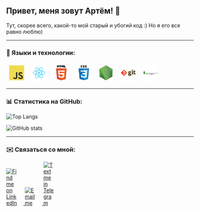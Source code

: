 ## Привет, меня зовут Артём! 👋
Тут, скорее всего, какой-то мой старый и убогий код :) Но я его все равно люблю)

[comment]: <> (- ❤️ Ищу работу разработчиком на React)
[comment]: <> (- 🤓 Мне важно видеть результат работы и понимать, что он полезен и люди им пользуются)
[comment]: <> (- 🤝 Импонирует Agile подход)

---
### 👅 Языки и технологии:

<p align="left">
  <img src="https://raw.githubusercontent.com/github/explore/80688e429a7d4ef2fca1e82350fe8e3517d3494d/topics/javascript/javascript.png"
  alt="Javascript" height="40" style="vertical-align:top; margin:8px">
  <img src="https://raw.githubusercontent.com/github/explore/80688e429a7d4ef2fca1e82350fe8e3517d3494d/topics/react/react.png"
  alt="React" height="40" style="vertical-align:top; margin:8px">
  <img src="https://raw.githubusercontent.com/github/explore/80688e429a7d4ef2fca1e82350fe8e3517d3494d/topics/html/html.png"
  alt="HTML" height="40" style="vertical-align:top; margin:8px">
  <img src="https://raw.githubusercontent.com/github/explore/80688e429a7d4ef2fca1e82350fe8e3517d3494d/topics/css/css.png"
  alt="CSS" height="40" style="vertical-align:top; margin:8px">
  <img src="https://raw.githubusercontent.com/github/explore/80688e429a7d4ef2fca1e82350fe8e3517d3494d/topics/nodejs/nodejs.png"
  alt="NodeJS" height="40" style="vertical-align:top; margin:8px">
  <img src="https://raw.githubusercontent.com/github/explore/80688e429a7d4ef2fca1e82350fe8e3517d3494d/topics/git/git.png"
  alt="Git" height="40" style="vertical-align:top; margin:8px">
  <img src="https://raw.githubusercontent.com/github/explore/80688e429a7d4ef2fca1e82350fe8e3517d3494d/topics/mongodb/mongodb.png"
  alt="MongoDB" height="40" style="vertical-align:top; margin:8px">
</p>

---
### 📊 Статистика на GitHub:

![Top Langs](https://github-readme-stats.vercel.app/api/top-langs/?username=Tom-Pepper&theme=slateorange)

![GitHub stats](https://github-readme-stats.vercel.app/api?username=Tom-Pepper&show_icons=true&theme=slateorange)

---
### ✉️ Связаться со мной:

<p align="left">
  <a href="https://www.linkedin.com/in/artem88" target="_blank" rel="noopener noreferrer">
    <img src="../Tom-Pepper/img/linkedin-in.svg" alt="Find me on LinkedIn" style="max-width: 30px; margin-right: 1rem">
  </a>
  <a href="mailto:ya.dordz@yandex.ru">
    <img src="../Tom-Pepper/img/envelope-open-text-solid.svg" alt="Email me" style="max-width: 30px; margin-right: 1rem">
  </a>
  <a href="https://teleg.run/pepperbit" target="_blank" rel="noopener noreferrer">
    <img src="../Tom-Pepper/img/telegram.svg" alt="Text me in Telegram" style="max-width: 30px; margin-right: 1rem">
  </a>
</p>
